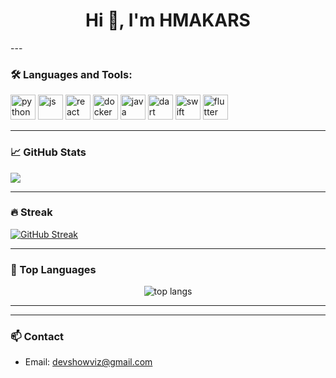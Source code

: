 <h1 align="center">Hi 👋, I'm HMAKARS</h1>
---

### 🛠️ Languages and Tools:

<p align="left">
  <img src="https://cdn.jsdelivr.net/gh/devicons/devicon/icons/python/python-original.svg" alt="python" width="40" height="40"/>
  <img src="https://cdn.jsdelivr.net/gh/devicons/devicon/icons/javascript/javascript-original.svg" alt="js" width="40" height="40"/>
  <img src="https://cdn.jsdelivr.net/gh/devicons/devicon/icons/react/react-original.svg" alt="react" width="40" height="40"/>
  <img src="https://cdn.jsdelivr.net/gh/devicons/devicon/icons/docker/docker-original.svg" alt="docker" width="40" height="40"/>
  <img src="https://cdn.jsdelivr.net/gh/devicons/devicon/icons/java/java-original.svg" alt="java" width="40" height="40"/>
  <img src="https://cdn.jsdelivr.net/gh/devicons/devicon/icons/dart/dart-original.svg" alt="dart" width="40" height="40"/>
  <img src="https://cdn.jsdelivr.net/gh/devicons/devicon/icons/swift/swift-original.svg" alt="swift" width="40" height="40"/>
  <img src="https://cdn.jsdelivr.net/gh/devicons/devicon/icons/flutter/flutter-original.svg" alt="flutter" width="40" height="40"/>
</p>

---

### 📈 GitHub Stats

<picture>
  <source
    srcset="https://github-readme-stats.vercel.app/api?username=HMAKARS&show_icons=true&theme=dark"
    media="(prefers-color-scheme: dark)"
  />
  <source
    srcset="https://github-readme-stats.vercel.app/api?username=HMAKARS&show_icons=true"
    media="(prefers-color-scheme: light), (prefers-color-scheme: no-preference)"
  />
  <img src="https://github-readme-stats.vercel.app/api?username=HMAKARS&show_icons=true" />
</picture>

---

### 🔥 Streak

<a href="https://git.io/streak-stats"><img src="https://github-readme-streak-stats.herokuapp.com?user=HMAKARS&theme=highcontrast" alt="GitHub Streak" /></a>

---

### 🧠 Top Languages

<p align="center">
  <img src="https://github-readme-stats.vercel.app/api/top-langs/?username=HMAKARS&layout=compact&theme=tokyonight" alt="top langs"/>
</p>

---
---

### 📫 Contact

- Email: [devshowviz@gmail.com](mailto:devshowviz@gmail.com)

